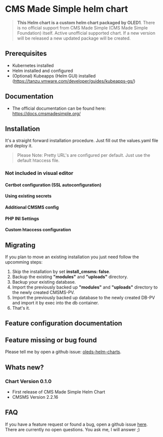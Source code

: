 # CMS Made Simple helm chart

> **This Helm chart is a custom helm chart packaged by OLED1**.
> There is no official support from CMS Made Simple (CMS Made Simple Foundation) itself.
> Active unofficial supported chart. If a new version will be released a new updated package will be created.

## Prerequisites
- Kubernetes installed
- Helm installed and configured
- (Optional) Kubeapps (Helm GUI) installed (https://tanzu.vmware.com/developer/guides/kubeapps-gs/)

## Documentation
- The official documentation can be found here: https://docs.cmsmadesimple.org/

## Installation
It's a straight forward installation procedure. Just fill out the values.yaml file and deploy it.

> Please Note: Pretty URL's are configured per default. Just use the default htaccess file.

### Not included in visual editor
#### Certbot configuration (SSL autoconfiguration)

#### Using existing secrets

#### Additional CMSMS config

#### PHP INI Settings

#### Custom htaccess configuration

## Migrating
If you plan to move an existing installation you just need follow the upcomming steps:
1. Skip the installation by set **install_cmsms: false**.
2. Backup the existing **"modules"** and **"uploads"** directory.
3. Backup your existing database.
4. Import the previously backed up **"modules"** and **"uploads"** directory to the newly created CMSMS-PV.
5. Import the previously backed up database to the newly created DB-PV and import it by exec into the db container.
6. That's it.

## Feature configuration documentation


## Feature missing or bug found
Please tell me by open a github issue: [oleds-helm-charts](https://github.com/OLED1/oleds-helm-charts).

## Whats new?
### Chart Version 0.1.0
- First release of CMS Made Simple Helm Chart
- CMSMS Version 2.2.16

## FAQ
If you have a feature request or found a bug, open a github issue [here](https://github.com/OLED1/oleds-helm-charts).
There are currently no open questions. You ask me, I will answer ;)
